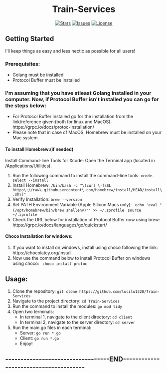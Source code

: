 <!DOCTYPE html>
<html>
<head>
  <meta charset="utf-8">
  
</head>
<body>

  <h1 align="center">Train-Services</h1>

  <p align="center">
    <a href="https://github.com/lucilu1320/Train-Services"><img src="https://img.shields.io/github/stars/lucilu1320/Train-Services?style=flat-square" alt="Stars"></a>
    <a href="https://github.com/lucilu1320/Train-Services/issues"><img src="https://img.shields.io/github/issues/lucilu1320/Train-Services?style=flat-square" alt="Issues"></a>
    <a href="https://github.com/lucilu1320/Train-Services/blob/master/LICENSE"><img src="https://img.shields.io/github/license/lucilu1320/Train-Services?style=flat-square" alt="License"></a>
  </p>

  <h2>Getting Started</h2>

  <p>I'll keep things as easy and less hectic as possible for all users!</p>

  <h3>Prerequisites:</h3>

  <ul>
    <li>Golang must be installed</li>
    <li>Protocol Buffer must be installed</li>
  </ul>



  <h3>I'm assuming that you have atleast Golang installed in your computer.
     Now, if Protocol Buffer isn't installed you can go for the steps below:</h3>

  <ul>
    <li>For Protocol Buffer installed go for the installation from the link/reference given:(both for linux and MacOS): https://grpc.io/docs/protoc-installation/</li>
    <li>Please note that in case of MacOS, Homebrew must be installed on your Mac system.</li>
  </ul>

  <h4>To install Homebrew:(if needed)</h4>
  <p> Install Command-line Tools for Xcode:
    Open the Terminal app (located in /Applications/Utilities).</p>

  <ol>
    
  <li>Run the following command to install the command-line tools:
      <code>xcode-select --install</code> </li>
    <li>Install Homebrew:
      <code>/bin/bash -c "<span class="math-inline">\(curl \-fsSL https\://raw\.githubusercontent\.com/Homebrew/install/HEAD/install\.sh\)"</code> </li>
        
<li>Verify Installation:
<code>brew --version</code>
</li>
<li>Set PATH Environment Variable (Apple Silicon Macs only):
<code> echo 'eval "</span>(/opt/homebrew/bin/brew shellenv)"' >> ~/.zprofile </code>
      <code>source ~/.zprofile </code>
    </li>
<li> Check the URL below for installation of Protocol Buffer now using brew: https://grpc.io/docs/languages/go/quickstart/</li>
  </ol>

<h4>Choco Installation for windows:</h4>
<ol>
<li> If you want to install on windows, install using choco following the link: https://chocolatey.org/install </li>
<li>Now use the command below to install Protocol Buffer on windows using choco: <code> choco install protoc </code> </li>

  
</ol>

  <h2>Usage:</h2>

  <ol>
    <li>Clone the repository:
      <code>git clone https://github.com/lucilu1320/Train-Services</code>
    </li>
    <li>Navigate to the project directory:
      <code>cd Train-Services</code>
      
   </li>
   <li>Run the command to install the modules:
     <code>go mod tidy</code>
   </li>
    <li>Open two terminals:
      <ul>
        <li>In terminal 1, navigate to the client directory:
          <code>cd client</code>
        </li>
        <li>In terminal 2, navigate to the server directory:
          <code>cd server</code>
        </li>
      </ul>
    </li>
    <li>Run the main.go files in each terminal:
      <ul>
        <li>Server: <code>go run *.go</code></li>
        <li>Client: <code>go run *.go</code></li>
        <li>Enjoy!</li>
        
  </ul>
    </li>
  </ol>
<h2>----------------------------------END--------------------------------------</h2>
